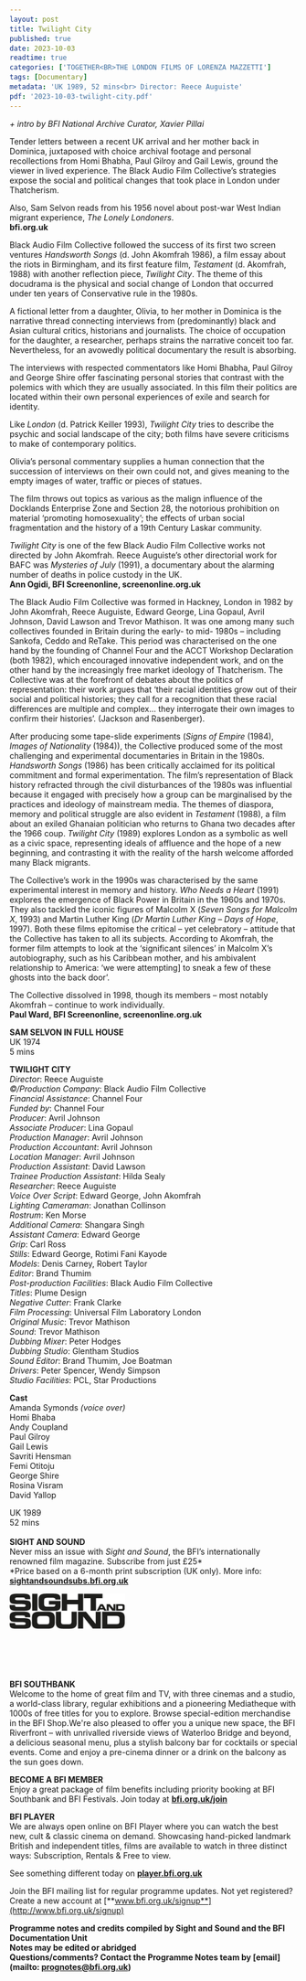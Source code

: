 ```yaml
---
layout: post
title: Twilight City
published: true
date: 2023-10-03
readtime: true
categories: ['TOGETHER<BR>THE LONDON FILMS OF LORENZA MAZZETTI']
tags: [Documentary]
metadata: 'UK 1989, 52 mins<br> Director: Reece Auguiste'
pdf: '2023-10-03-twilight-city.pdf'
---
```


_+ intro by BFI National Archive Curator, Xavier Pillai_

Tender letters between a recent UK arrival and her mother back in Dominica, juxtaposed with choice archival footage and personal recollections from Homi Bhabha, Paul Gilroy and Gail Lewis, ground the viewer in lived experience. The Black Audio Film Collective’s strategies expose the social and political changes that took place in London under Thatcherism.

Also, Sam Selvon reads from his 1956 novel about post-war West Indian migrant experience, _The Lonely Londoners_.  
**bfi.org.uk**

Black Audio Film Collective followed the success of its first two screen ventures _Handsworth Songs_ (d. John Akomfrah 1986), a film essay about the riots in Birmingham, and its first feature film, _Testament_ (d. Akomfrah, 1988) with another reflection piece, _Twilight City_. The theme of this docudrama is the physical and social change of London that occurred under ten years of Conservative rule in the 1980s.

A fictional letter from a daughter, Olivia, to her mother in Dominica is the narrative thread connecting interviews from (predominantly) black and Asian cultural critics, historians and journalists. The choice of occupation for the daughter, a researcher, perhaps strains the narrative conceit too far. Nevertheless, for an avowedly political documentary the result is absorbing.

The interviews with respected commentators like Homi Bhabha, Paul Gilroy and George Shire offer fascinating personal stories that contrast with the polemics with which they are usually associated. In this film their politics are located within their own personal experiences of exile and search for identity.

Like _London_ (d. Patrick Keiller 1993), _Twilight City_ tries to describe the psychic and social landscape of the city; both films have severe criticisms to make of contemporary politics.

Olivia’s personal commentary supplies a human connection that the succession of interviews on their own could not, and gives meaning to the empty images of water, traffic or pieces of statues.

The film throws out topics as various as the malign influence of the Docklands Enterprise Zone and Section 28, the notorious prohibition on material ‘promoting homosexuality’; the effects of urban social fragmentation and the history of a 19th Century Laskar community.

_Twilight City_ is one of the few Black Audio Film Collective works not directed by John Akomfrah. Reece Auguiste’s other directorial work for BAFC was _Mysteries of July_ (1991), a documentary about the alarming number of deaths in police custody in the UK.  
**Ann Ogidi, BFI Screenonline, screenonline.org.uk**

The Black Audio Film Collective was formed in Hackney, London in 1982 by John Akomfrah, Reece Auguiste, Edward George, Lina Gopaul, Avril Johnson, David Lawson and Trevor Mathison. It was one among many such collectives founded in Britain during the early- to mid- 1980s – including Sankofa, Ceddo and ReTake. This period was characterised on the one hand by the founding of Channel Four and the ACCT Workshop Declaration (both 1982), which encouraged innovative independent work, and on the other hand by the increasingly free market ideology of Thatcherism. The Collective was at the forefront of debates about the politics of representation: their work argues that ‘their racial identities grow out of their social and political histories; they call for a recognition that these racial differences are multiple and complex... they interrogate their own images to confirm their histories’. (Jackson and Rasenberger).

After producing some tape-slide experiments (_Signs of Empire_ (1984), _Images of Nationality_ (1984)), the Collective produced some of the most challenging and experimental documentaries in Britain in the 1980s. _Handsworth Songs_ (1986) has been critically acclaimed for its political commitment and formal experimentation. The film’s representation of Black history refracted through the civil disturbances of the 1980s was influential because it engaged with precisely how a group can be marginalised by the practices and ideology of mainstream media. The themes of diaspora, memory and political struggle are also evident in _Testament_ (1988), a film about an exiled Ghanaian politician who returns to Ghana two decades after the 1966 coup. _Twilight City_ (1989) explores London as a symbolic as well as a civic space, representing ideals of affluence and the hope of a new beginning, and contrasting it with the reality of the harsh welcome afforded many Black migrants.

The Collective’s work in the 1990s was characterised by the same experimental interest in memory and history. _Who Needs a Heart_ (1991) explores the emergence of Black Power in Britain in the 1960s and 1970s. They also tackled the iconic figures of Malcolm X (_Seven Songs for Malcolm X_, 1993) and Martin Luther King (_Dr Martin Luther King – Days of Hope_, 1997). Both these films epitomise the critical – yet celebratory – attitude that the Collective has taken to all its subjects. According to Akomfrah, the former film attempts to look at the ‘significant silences’ in Malcolm X’s autobiography, such as his Caribbean mother, and his ambivalent relationship to America: ‘we were attempting] to sneak a few of these ghosts into the back door’.

The Collective dissolved in 1998, though its members – most notably Akomfrah – continue to work individually.  
**Paul Ward, BFI Screenonline, screenonline.org.uk**
<br>

**SAM SELVON IN FULL HOUSE**  
UK 1974  
5 mins  

**TWILIGHT CITY**  
_Director_: Reece Auguiste  
_©/Production Company_: Black Audio Film Collective  
_Financial Assistance_: Channel Four  
_Funded by_: Channel Four  
_Producer_: Avril Johnson  
_Associate Producer_: Lina Gopaul  
_Production Manager_: Avril Johnson  
_Production Accountant_: Avril Johnson  
_Location Manager_: Avril Johnson  
_Production Assistant_: David Lawson  
_Trainee Production Assistant_: Hilda Sealy  
_Researcher_: Reece Auguiste  
_Voice Over Script_: Edward George, John Akomfrah  
_Lighting Cameraman_: Jonathan Collinson  
_Rostrum_: Ken Morse  
_Additional Camera_: Shangara Singh  
_Assistant Camera_: Edward George  
_Grip_: Carl Ross  
_Stills_: Edward George, Rotimi Fani Kayode  
_Models_: Denis Carney, Robert Taylor  
_Editor_: Brand Thumim  
_Post-production Facilities_: Black Audio Film Collective  
_Titles_: Plume Design  
_Negative Cutter_: Frank Clarke  
_Film Processing_: Universal Film Laboratory London  
_Original Music_: Trevor Mathison  
_Sound_: Trevor Mathison  
_Dubbing Mixer_: Peter Hodges  
_Dubbing Studio_: Glentham Studios  
_Sound Editor_: Brand Thumim, Joe Boatman  
_Drivers_: Peter Spencer, Wendy Simpson  
_Studio Facilities_: PCL, Star Productions  

**Cast**   
Amanda Symonds _(voice over)_  
Homi Bhaba  
Andy Coupland  
Paul Gilroy  
Gail Lewis  
Savriti Hensman  
Femi Otitoju  
George Shire  
Rosina Visram  
David Yallop  

UK 1989  
52 mins  
<br>
**SIGHT AND SOUND**<br>
Never miss an issue with _Sight and Sound_, the BFI’s internationally renowned film magazine. Subscribe from just £25*<br>
*Price based on a 6-month print subscription (UK only). More info: [**sightandsoundsubs.bfi.org.uk**](https://sightandsoundsubs.bfi.org.uk/subscribe)

<img style="float: left;" src="/img/sight-and-sound.jpg" width="40%" height="40%"><br><br><br><br><br><br><br><br>

**BFI SOUTHBANK**  
Welcome to the home of great film and TV, with three cinemas and a studio, a world-class library, regular exhibitions and a pioneering Mediatheque with 1000s of free titles for you to explore. Browse special-edition merchandise in the BFI Shop.We&#39;re also pleased to offer you a unique new space, the BFI Riverfront – with unrivalled riverside views of Waterloo Bridge and beyond, a delicious seasonal menu, plus a stylish balcony bar for cocktails or special events. Come and enjoy a pre-cinema dinner or a drink on the balcony as the sun goes down.  

**BECOME A BFI MEMBER**  
Enjoy a great package of film benefits including priority booking at BFI Southbank and BFI Festivals. Join today at [**bfi.org.uk/join**](http://www.bfi.org.uk/join)  

**BFI PLAYER**  
 We are always open online on BFI Player where you can watch the best new, cult &amp; classic cinema on demand. Showcasing hand-picked landmark British and independent titles, films are available to watch in three distinct ways: Subscription, Rentals &amp; Free to view.  

See something different today on [**player.bfi.org.uk**](https://player.bfi.org.uk)  

Join the BFI mailing list for regular programme updates. Not yet registered? Create a new account at [**www.bfi.org.uk/signup**](http://www.bfi.org.uk/signup)

**Programme notes and credits compiled by Sight and Sound and the BFI Documentation Unit  
Notes may be edited or abridged  
Questions/comments? Contact the Programme Notes team by [email](mailto: prognotes@bfi.org.uk)**
<!--stackedit_data:
eyJoaXN0b3J5IjpbLTExNzAyNzg0MzVdfQ==
-->